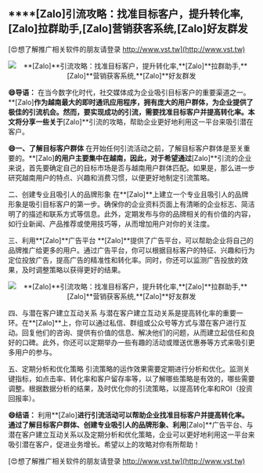 ## ****[Zalo]**引流攻略：找准目标客户，提升转化率,**[Zalo]**拉群助手,**[Zalo]**营销获客系统,**[Zalo]**好友群发**

[😍想了解推广相关软件的朋友请登录 http://www.vst.tw](http://www.vst.tw)

 <center><img src="https://vst.tw/MP4/tuiguang/png/7.png" alt="**[Zalo]**引流攻略：找准目标客户，提升转化率,**[Zalo]**拉群助手,**[Zalo]**营销获客系统,**[Zalo]**好友群发"></center>

**😄导语：**
在当今数字化时代，社交媒体成为企业吸引目标客户的重要渠道之一。**[Zalo]**作为越南最大的即时通讯应用程序，拥有庞大的用户群体，为企业提供了极佳的引流机会。然而，要实现成功的引流，需要找准目标客户并提高转化率。本文将分享一些关于**[Zalo]**引流的攻略，帮助企业更好地利用这一平台来吸引潜在客户。

**😄一、了解目标客户群体**
在开始任何引流活动之前，了解目标客户群体是至关重要的。**[Zalo]**的用户主要集中在越南，因此，对于希望通过**[Zalo]**引流的企业来说，首先要确定自己的目标市场是否与越南用户群体匹配。如果是，那么进一步研究越南用户的特点、兴趣和消费习惯，以便更好地制定引流策略。

二、创建专业且吸引人的品牌形象
在**[Zalo]**上建立一个专业且吸引人的品牌形象是吸引目标客户的第一步。确保你的企业资料页面上有清晰的企业标志、简洁明了的描述和联系方式等信息。此外，定期发布与你的品牌相关的有价值的内容，如行业新闻、产品推荐或使用技巧等，从而增加用户对你的关注度。

三、利用**[Zalo]**广告平台
**[Zalo]**提供了广告平台，可以帮助企业将自己的品牌推广给更多的用户。通过广告平台，你可以根据目标客户的特征、兴趣和行为定位投放广告，提高广告的精准性和转化率。同时，你还可以监测广告投放的效果，及时调整策略以获得更好的结果。

 <center><img src="https://vst.tw/MP4/tuiguang/png/5.png" alt="**[Zalo]**引流攻略：找准目标客户，提升转化率,**[Zalo]**拉群助手,**[Zalo]**营销获客系统,**[Zalo]**好友群发"></center>

四、与潜在客户建立互动关系
与潜在客户建立互动关系是提高转化率的重要一环。在**[Zalo]**上，你可以通过私信、群组或公众号等方式与潜在客户进行互动。回复他们的咨询、提供有价值的信息、解决他们的问题，从而建立起信任和良好的口碑。此外，你还可以定期举办一些有趣的活动或赠送优惠券等方式来吸引更多用户的参与。

五、定期分析和优化策略
引流策略的运作效果需要定期进行分析和优化。监测关键指标，如点击率、转化率和客户留存率等，以了解哪些策略是有效的，哪些需要调整。根据数据分析的结果，及时优化你的引流策略，以提高转化率和ROI（投资回报率）。

**😄结语：**
利用**[Zalo]**进行引流活动可以帮助企业找准目标客户并提高转化率。通过了解目标客户群体、创建专业吸引人的品牌形象、利用**[Zalo]**广告平台、与潜在客户建立互动关系以及定期分析和优化策略，企业可以更好地利用这一平台来吸引潜在客户，促进业务增长。希望以上的攻略对你有所帮助！

[😍想了解推广相关软件的朋友请登录 http://www.vst.tw](http://www.vst.tw)



